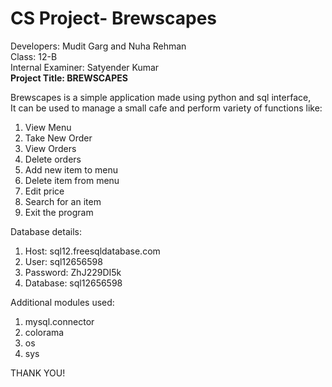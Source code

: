 # CS Project- Brewscapes

Developers: Mudit Garg and Nuha Rehman <br>
Class: 12-B <br>
Internal Examiner: Satyender Kumar <br>
<b> Project Title: BREWSCAPES </b>

Brewscapes is a simple application made using python and sql interface, <br>
It can be used to manage a small cafe and perform variety of functions like:
1) View Menu
2) Take New Order
3) View Orders
4) Delete orders
5) Add new item  to menu
6) Delete item from menu
7) Edit price
8) Search for an item
9) Exit the program

Database details: 
1) Host: sql12.freesqldatabase.com
2) User: sql12656598
3) Password: ZhJ229DI5k
4) Database: sql12656598

Additional modules used:
1) mysql.connector
2) colorama
3) os
4) sys

THANK YOU! 

